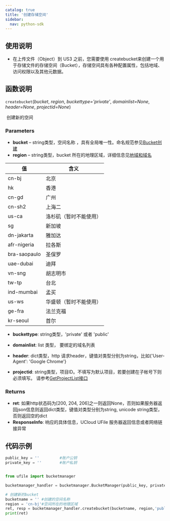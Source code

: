 ```yaml
---
catalog: true  
title: '创建存储空间'
sidebar:
  nav: python-sdk
---
```



## 使用说明

* 在上传文件（Object）到 US3 之前，您需要使用 createbucket来创建一个用于存储文件的存储空间（Bucket），存储空间具有各种配置属性，包括地域、访问权限以及其他元数据。

## 函数说明

`createbucket`(*bucket*, *region*, *buckettype='private'*, *domainlist=None*, *header=None*, *projectid=None*)

​				创建新的空间

### Parameters

-  **bucket** – string类型，空间名称 ，具有全局唯一性。命名规范参见[Bucket创建](https://docs.ucloud.cn/api/ufile-api/create_bucket)
-  **region** – string类型，bucket 所在的地理区域，详细信息见[地域和域名](https://docs.ucloud.cn/ufile/introduction/region)

| 值    | 含义 |
| ----- | ---- |
| cn-bj | 北京 |
| hk |香港|
| cn-gd |广州|
|cn-sh2|上海二|
| us-ca        | 洛杉矶（暂时不能使用） |
| sg           | 新加坡                 |
|dn-jakarta|雅加达|
|afr-nigeria|拉各斯|
|bra-saopaulo|圣保罗|
| uae-dubai    |迪拜|
|vn-sng|胡志明市|
|tw-tp|台北|
|ind-mumbai|孟买|
|us-ws|华盛顿（暂时不能使用）|
|ge-fra|法兰克福|
|kr-seoul|首尔|

* **buckettype**: string类型，'private' 或者 'public'

* **domainlist**: list 类型， 要绑定的域名列表

* **header**: dict类型，http 请求header，键值对类型分别为string，比如{'User-Agent': 'Google Chrome'}

* **projectid**: string类型，项目ID。不填写为默认项目，若要创建在子帐号下则必须填写。 请参考[GetProjectList接口](https://docs.ucloud.cn/api/summary/get_project_list)


### Returns

* **ret**: 如果http状态码为[200, 204, 206]之一则返回None，否则如果服务器返回json信息则返回dict类型，键值对类型分别为string, unicode string类型，否则返回空的dict
* **ResponseInfo**: 响应的具体信息，UCloud UFile 服务器返回信息或者网络链接异常

## 代码示例

<div class="copyable" markdown="1">

```python
public_key = ''         #账户公钥
private_key = ''        #账户私钥


from ufile import bucketmanager

bucketmanager_handler = bucketmanager.BucketManager(public_key, private_key)

# 创建新的bucket
bucketname = '' #创建的空间名称
region = 'cn-bj'#空间所在的地理区域
ret, resp = bucketmanager_handler.createbucket(bucketname, region,'public')
print(ret)
```
